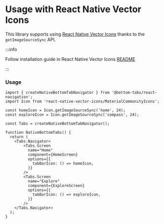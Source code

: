# Usage with React Native Vector Icons

This library supports using [React Native Vector Icons](https://github.com/oblador/react-native-vector-icons) thanks to the `getImageSourceSync` API.

:::info

Follow installation guide in React Native Vector Icons [README](https://github.com/oblador/react-native-vector-icons)

:::

### Usage

```tsx
import { createNativeBottomTabNavigator } from '@bottom-tabs/react-navigation';
import Icon from 'react-native-vector-icons/MaterialCommunityIcons';

const homeIcon = Icon.getImageSourceSync('home', 24);
const exploreIcon = Icon.getImageSourceSync('compass', 24);

const Tabs = createNativeBottomTabNavigator();

function NativeBottomTabs() {
  return (
    <Tabs.Navigator>
        <Tabs.Screen
          name="Home"
          component={HomeScreen}
          options={{
            tabBarIcon: () => homeIcon,
          }}
        />
        <Tabs.Screen
          name="Explore"
          component={ExploreScreen}
          options={{
            tabBarIcon: () => exploreIcon,
          }}
        />
    </Tabs.Navigator>
  );
}
```


